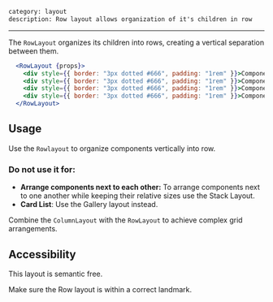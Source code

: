 ```meta
category: layout
description: Row layout allows organization of it's children in row
```

---

The `RowLayout` organizes its children into rows, creating a vertical separation between them.

```jsx
  <RowLayout {props}>
    <div style={{ border: "3px dotted #666", padding: "1rem" }}>Component</div>
    <div style={{ border: "3px dotted #666", padding: "1rem" }}>Component</div>
    <div style={{ border: "3px dotted #666", padding: "1rem" }}>Component</div>
    <div style={{ border: "3px dotted #666", padding: "1rem" }}>Component</div>
  </RowLayout>
```

## Usage

Use the `Rowlayout` to organize components vertically into row.

### Do not use it for:

- **Arrange components next to each other:** To arrange components next to one another while keeping their relative sizes use the Stack Layout.
- **Card List**: Use the Gallery layout instead.

Combine the `ColumnLayout` with the `RowLayout` to achieve complex grid arrangements.

## Accessibility

This layout is semantic free.

Make sure the Row layout is within a correct landmark.
